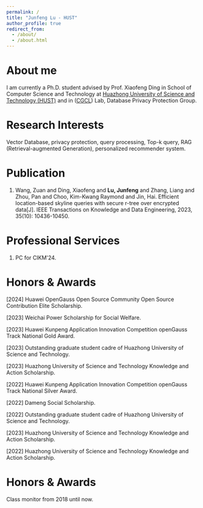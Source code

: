 ```yaml
---
permalink: /
title: "Junfeng Lu - HUST"
author_profile: true
redirect_from: 
  - /about/
  - /about.html
---
```


# About me

I am currently a Ph.D. student advised by Prof. Xiaofeng Ding in School of Computer Science and Technology at [Huazhong University of Science and Technology (HUST)](https://www.hust.edu.cn/) and in ([CGCL](http://grid.hust.edu.cn/)) Lab, Database Privacy Protection Group. 

# Research Interests

Vector Database, privacy protection, query processing, Top-k query, RAG (Retrieval-augmented Generation), personalized recommender system.

# Publication

1. Wang, Zuan and Ding, Xiaofeng and **Lu, Junfeng** and Zhang, Liang and Zhou, Pan and Choo, Kim-Kwang Raymond and Jin, Hai. Efficient location-based skyline queries with secure r-tree over encrypted data[J]. IEEE Transactions on Knowledge and Data Engineering, 2023, 35(10): 10436-10450.

# Professional Services

1. PC for CIKM'24.

# Honors & Awards

[2024] Huawei OpenGauss Open Source Community Open Source Contribution Elite Scholarship.

[2023] Weichai Power Scholarship for Social Welfare.

[2023] Huawei Kunpeng Application Innovation Competition openGauss Track National Gold Award.

[2023] Outstanding graduate student cadre of Huazhong University of Science and Technology.

[2023] Huazhong University of Science and Technology Knowledge and Action Scholarship.

[2022] Huawei Kunpeng Application Innovation Competition openGauss Track National Silver Award.

[2022] Dameng Social Scholarship.

[2022] Outstanding graduate student cadre of Huazhong University of Science and Technology.

[2023] Huazhong University of Science and Technology Knowledge and Action Scholarship.

[2022] Huazhong University of Science and Technology Knowledge and Action Scholarship.

# Honors & Awards

Class monitor from 2018 until now.
